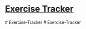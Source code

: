# [Exercise Tracker](https://www.freecodecamp.org/learn/apis-and-microservices/apis-and-microservices-projects/exercise-tracker)
#   E x e r c i s e - T r a c k e r  
 #   E x e r c i s e - T r a c k e r  
 